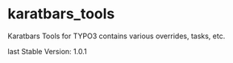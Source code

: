 # karatbars_tools
Karatbars Tools for TYPO3 contains various overrides, tasks, etc.

last Stable Version: 1.0.1
